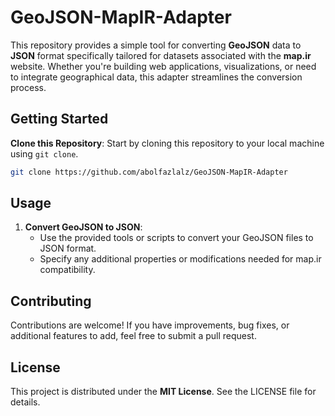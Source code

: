 # GeoJSON-MapIR-Adapter

This repository provides a simple tool for converting **GeoJSON** data to **JSON** format specifically tailored for datasets associated with the **map.ir** website. Whether you're building web applications, visualizations, or need to integrate geographical data, this adapter streamlines the conversion process.

## Getting Started

**Clone this Repository**: Start by cloning this repository to your local machine using `git clone`.
```bash
git clone https://github.com/abolfazlalz/GeoJSON-MapIR-Adapter    
```

## Usage

1. **Convert GeoJSON to JSON**:
    - Use the provided tools or scripts to convert your GeoJSON files to JSON format.
    - Specify any additional properties or modifications needed for map.ir compatibility.

## Contributing

Contributions are welcome! If you have improvements, bug fixes, or additional features to add, feel free to submit a pull request.

## License

This project is distributed under the **MIT License**. See the LICENSE file for details.
